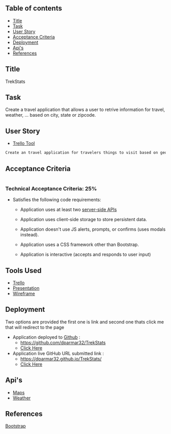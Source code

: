 
## Table of contents

- [Title](#title)
- [Task](#task)
- [User Story](#user-story)
- [Acceptance Criteria](#acceptance-criteria)
- [Deployment](#deployment)
- [Api's](#Api's)
- [References](#references)

## Title
TrekStats

## Task

Create a travel application that allows a user to retrive information for travel, weather, ... based on city, state or zipcode.


## User Story
- [Trello Tool](https://trello.com/b/4SR6qWK6/trekstats)

```md
Create an travel application for travelers things to visit based on geographical location.

```


## Acceptance Criteria

```md

```
### Technical Acceptance Criteria: 25%

* Satisfies the following code requirements:

  * Application uses at least two [server-side APIs](https://coding-boot-camp.github.io/full-stack/apis/api-resources)

  * Application uses client-side storage to store persistent data.

  * Application doesn't use JS alerts, prompts, or confirms (uses modals instead).

  * Application uses a CSS framework other than Bootstrap.

  * Application is interactive (accepts and responds to user input)

 
## Tools Used
- [Trello](https://trello.com/b/4SR6qWK6/trekstats)
- [Presentation](https://docs.google.com/presentation/d/10QaO9KH8HtUXj__81ve0SZcpO5DbMbqqQr4iPpbwKks/edit#slide=id.g29f43f0a72_0_10)
- [Wireframe](https://lucid.app/lucidchart/3d5f8019-4d9a-474b-92d8-6d9f174a7078/edit?invitationId=inv_cd8f6b9c-6806-4e62-a50e-9530671377ac)

## Deployment
Two options are provided the first one is link and second one thats click me that will redirect to the page
- Application deployed to [Github](https://github.com/) : 
  - https://github.com/dparmar32/TrekStats
  - [Click Here](https://github.com/dparmar32/TrekStats)
- Application live GitHub URL submitted link : 
  - https://dparmar32.github.io/TrekStats/
  - [Click Here](https://dparmar32.github.io/TrekStats/)

## Api's
- [Maps](https://developers.google.com/maps/documentation/)
- [Weather](https://www.visualcrossing.com/weather-api)

## References
[Bootstrap](https://getbootstrap.com/docs/4.6/getting-started/introduction/)

